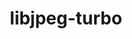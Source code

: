 ---
title: "libjpeg-turbo"
layout: cache
categories: [package, v0.19]
meta: {"versions": ["2.1.3"], "compilers": ["gcc@=11.1.0", "gcc@=7.3.1", "gcc@=7.5.0", "oneapi@=2022.1.0"], "oss": ["amzn2", "ubuntu18.04", "ubuntu20.04"], "platforms": ["linux"], "targets": ["aarch64", "neoverse_n1", "x86_64", "x86_64_v3"], "stacks": ["aws-ahug", "aws-ahug-aarch64", "aws-isc", "aws-isc-aarch64", "data-vis-sdk", "e4s", "e4s-oneapi", "ml-cpu", "ml-cuda", "ml-rocm", "radiuss"], "num_specs": 7, "num_specs_by_stack": {"aws-isc-aarch64": 2, "aws-ahug-aarch64": 2, "ml-cpu": 1, "aws-ahug": 1, "aws-isc": 1, "ml-cuda": 1, "ml-rocm": 1, "data-vis-sdk": 1, "radiuss": 1, "e4s": 1, "e4s-oneapi": 1}}
spec_details: [{"hash": "mudltn7vh7z77fhu7lice7pp6tghil4i", "compiler": "gcc@=7.3.1", "versions": ["2.1.3"], "os": "amzn2", "platform": "linux", "target": "aarch64", "variants": ["build_system=generic"], "stacks": ["aws-isc-aarch64", "aws-ahug-aarch64"], "size": "-", "tarball": "https://binaries.spack.io/releases/v0.19/build_cache/linux-amzn2-aarch64/gcc-7.3.1/libjpeg-turbo-2.1.3/linux-amzn2-aarch64-gcc-7.3.1-libjpeg-turbo-2.1.3-mudltn7vh7z77fhu7lice7pp6tghil4i.spack"}, {"hash": "44tmdgmrz4kxijtxlyxggjcdzpc7tyyg", "compiler": "gcc@=7.3.1", "versions": ["2.1.3"], "os": "amzn2", "platform": "linux", "target": "neoverse_n1", "variants": ["build_system=generic"], "stacks": ["aws-isc-aarch64", "aws-ahug-aarch64"], "size": "-", "tarball": "https://binaries.spack.io/releases/v0.19/build_cache/linux-amzn2-neoverse_n1/gcc-7.3.1/libjpeg-turbo-2.1.3/linux-amzn2-neoverse_n1-gcc-7.3.1-libjpeg-turbo-2.1.3-44tmdgmrz4kxijtxlyxggjcdzpc7tyyg.spack"}, {"hash": "xnikonoc2iic4ma7rhhjvoyefqkljld6", "compiler": "gcc@=7.3.1", "versions": ["2.1.3"], "os": "amzn2", "platform": "linux", "target": "x86_64_v3", "variants": ["build_system=generic"], "stacks": ["ml-cpu", "aws-ahug", "aws-isc", "ml-cuda", "ml-rocm"], "size": "-", "tarball": "https://binaries.spack.io/releases/v0.19/build_cache/linux-amzn2-x86_64_v3/gcc-7.3.1/libjpeg-turbo-2.1.3/linux-amzn2-x86_64_v3-gcc-7.3.1-libjpeg-turbo-2.1.3-xnikonoc2iic4ma7rhhjvoyefqkljld6.spack"}, {"hash": "hg6f4ebol4r3yitj7olbgxvmvl3gflqq", "compiler": "gcc@=7.5.0", "versions": ["2.1.3"], "os": "ubuntu18.04", "platform": "linux", "target": "x86_64", "variants": ["build_system=generic"], "stacks": ["data-vis-sdk"], "size": "-", "tarball": "https://binaries.spack.io/releases/v0.19/build_cache/linux-ubuntu18.04-x86_64/gcc-7.5.0/libjpeg-turbo-2.1.3/linux-ubuntu18.04-x86_64-gcc-7.5.0-libjpeg-turbo-2.1.3-hg6f4ebol4r3yitj7olbgxvmvl3gflqq.spack"}, {"hash": "3spg34kc2jo65lsvh7vlonibreffognr", "compiler": "gcc@=7.5.0", "versions": ["2.1.3"], "os": "ubuntu18.04", "platform": "linux", "target": "x86_64", "variants": ["build_system=generic"], "stacks": ["radiuss"], "size": "-", "tarball": "https://binaries.spack.io/releases/v0.19/build_cache/linux-ubuntu18.04-x86_64/gcc-7.5.0/libjpeg-turbo-2.1.3/linux-ubuntu18.04-x86_64-gcc-7.5.0-libjpeg-turbo-2.1.3-3spg34kc2jo65lsvh7vlonibreffognr.spack"}, {"hash": "dulg2yx4g7b5nv3ylxzybiiza26rsiqa", "compiler": "gcc@=11.1.0", "versions": ["2.1.3"], "os": "ubuntu20.04", "platform": "linux", "target": "x86_64", "variants": ["build_system=generic"], "stacks": ["e4s"], "size": "-", "tarball": "https://binaries.spack.io/releases/v0.19/build_cache/linux-ubuntu20.04-x86_64/gcc-11.1.0/libjpeg-turbo-2.1.3/linux-ubuntu20.04-x86_64-gcc-11.1.0-libjpeg-turbo-2.1.3-dulg2yx4g7b5nv3ylxzybiiza26rsiqa.spack"}, {"hash": "ennwdikrlek424kmnzwgrnbbjljr6wzv", "compiler": "oneapi@=2022.1.0", "versions": ["2.1.3"], "os": "ubuntu20.04", "platform": "linux", "target": "x86_64", "variants": ["build_system=generic"], "stacks": ["e4s-oneapi"], "size": "-", "tarball": "https://binaries.spack.io/releases/v0.19/build_cache/linux-ubuntu20.04-x86_64/oneapi-2022.1.0/libjpeg-turbo-2.1.3/linux-ubuntu20.04-x86_64-oneapi-2022.1.0-libjpeg-turbo-2.1.3-ennwdikrlek424kmnzwgrnbbjljr6wzv.spack"}]
---